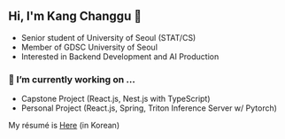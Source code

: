 ## Hi, I'm Kang Changgu 👋

- Senior student of University of Seoul (STAT/CS)
- Member of GDSC University of Seoul
- Interested in Backend Development and AI Production

<!--
**rxdcxdrnine/rxdcxdrnine** is a ✨ _special_ ✨ repository because its `README.md` (this file) appears on your GitHub profile.

Here are some ideas to get you started:

- 🔭 I’m currently working on ...
- 🌱 I’m currently learning ...
- 👯 I’m looking to collaborate on ...
- 🤔 I’m looking for help with ...
- 💬 Ask me about ...
- 📫 How to reach me: ...
- 😄 Pronouns: ...
- ⚡ Fun fact: ...
-->


### 🔭 I’m currently working on ...
  - Capstone Project (React.js, Nest.js with TypeScript)
  - Personal Project (React.js, Spring, Triton Inference Server w/ Pytorch)


My résumé is [Here](https://github.com/rxdcxdrnine/rxdcxdrnine/blob/master/resume.pdf) (in Korean)
